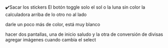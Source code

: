 ✔️Sacar los stickers
El botón toggle solo el sol o la luna sin color
la calculadora arriba de lo otro no al lado

darle un poco más de color, está muy blanco

hacer dos pantallas, una de inicio saludo y la otra de conversión de divisas
agregar imágenes cuando cambia el select
